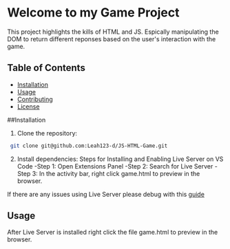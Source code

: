 # Welcome to my Game Project
This project highlights the kills of HTML and JS. Espically manipulating the DOM to return different reponses based on the user's interaction with the game. 

## Table of Contents
- [Installation](#installation)
- [Usage](#usage)
- [Contributing](#contributing)
- [License](#license)

##Installation 
1. Clone the repository: 
```bash
 git clone git@github.com:Leah123-d/JS-HTML-Game.git
```
2. Install dependencies: Steps for Installing and Enabling Live Server on VS Code
-Step 1: Open Extensions Panel
-Step 2: Search for Live Server
-Step 3: In the activity bar, right click game.html to preview in the browser.

If there are any issues using Live Server please debug with this [guide](https://www.geeksforgeeks.org/how-to-enable-live-server-on-visual-studio-code/)

## Usage
After Live Server is installed right click the file game.html to preview in the browser.




